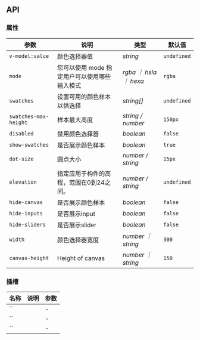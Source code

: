 ## API

### 属性

| 参数 | 说明 | 类型 | 默认值 |
| ----- | -------------- | -------- | ---------- |
| `v-model:value` | 颜色选择器值 | _string_ | `undefined` |
| `mode` | 您可以使用 mode 指定用户可以使用哪些输入模式 | _rgba ｜ hsla ｜ hexa_ | `rgba` |
| `swatches` | 设置可用的颜色样本以供选择 | _string[]_ | `undefined` |
| `swatches-max-height` | 样本最大高度 | _string / number_ | `150px`  |
| `disabled` | 禁用颜色选择器 |_boolean_| `false` |
| `show-swatches` | 是否展示颜色样本  | _boolean_ | `true` |
| `dot-size` | 圆点大小  | _number / string_ | `15px` |
| `elevation` | 指定应用于构件的高程，范围在0到24之间。  | _number / string_ | `undefined` |
| `hide-canvas` | 是否展示颜色样本  | _boolean_ | `false` |
| `hide-inputs` | 是否展示input  | _boolean_ | `false` |
| `hide-sliders` | 是否展示slider  | _boolean_ | `false` |
| `width` | 颜色选择器宽度 | _number ｜ string_ | `300` |
| `canvas-height` | Height of canvas | _number ｜ string_ | `150` |

### 插槽

| 名称 | 说明 | 参数 |
| ----- | -------------- | -------- |
| `` |  | - |
| `` |  | - |
| `` |  | - |
